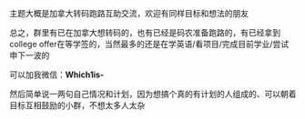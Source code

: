 主题大概是加拿大转码跑路互助交流，欢迎有同样目标和想法的朋友

总之，群里有已在加拿大想转码的，也有已经是码农准备跑路的，有已经拿到college offer在等学签的，当然最多的还是在学英语/看项目/完成目前学业/尝试申下一波的

可以加我微信：**Which1is-** 

然后简单说一两句自己情况和计划，因为想搞个真的有计划的人组成的、可以朝着目标互相鼓励的小群，不想太多人太杂